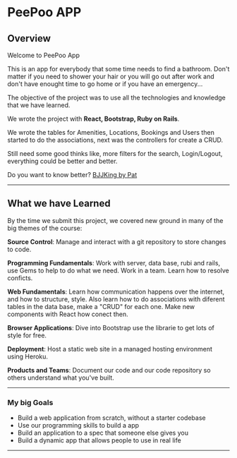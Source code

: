 # PeePoo APP


Overview
---


Welcome to PeePoo App

This is an app for everybody that some time needs to find a bathroom.
Don't matter if you need to shower your hair or you will go out after work and don't have enought time to go home or if you have an emergency...

The objective of the project was to use all the technologies and knowledge that we have learned.

We wrote the project with **React, Bootstrap, Ruby on Rails**. 

We wrote the tables for Amenities, Locations, Bookings and Users then started to do the associations, next was the controllers for create a CRUD. 

Still need some good thinks like, more filters for the search, Login/Logout, everything could be better and better.

Do you want to know better? [BJJKing by Pat](https://pee-poo.herokuapp.com/#/)

---

## What we have Learned

By the time we submit this project, we covered new ground in many of the big themes of the course:

**Source Control**: Manage and interact with a git repository to store changes to code.

**Programming Fundamentals**: Work with server, data base, rubi and rails, use Gems to help to do what we need. Work in a team. Learn how to resolve conficts.

**Web Fundamentals**: Learn how communication happens over the internet, and how to structure, style. Also learn how to do associations with diferent tables in the data base, make a "CRUD" for each one. Make new components with React how conect then.

**Browser Applications**: Dive into Bootstrap use the librarie to get lots of style for free.

**Deployment**: Host a static web site in a managed hosting environment using Heroku.

**Products and Teams**: Document our code and our code repository so others understand what you've built.

---

### My big Goals

- Build a web application from scratch, without a starter codebase
- Use our programming skills to build a app
- Build an application to a spec that someone else gives you
- Build a dynamic app that allows people to use in real life

---

<!-- ###Necessary Deliverables

A working game, built by you, hosted somewhere on the internet
A link to your hosted working game in the URL section of your Github repo
A git repository hosted on Github, with a link to your hosted game, and frequent commits dating back to the very beginning of the project
A readme.md file with explanations of the technologies used, the approach taken, installation instructions, unsolved problems, etc.
##Emphasis
*Italic*, **Bold**, ***Both***

Alternatively: _italic_, __bold__, ___superfancy___

##Starred lists
* List 1
* List 2
* List 3

##Dashed lists
- Dashes
- Work
- Too

## Addition Lists
+ Plus
+ Also
+ Works

## Nubered lists

1. first
1. second

links work like this: [text for the link] (http://w3c.org/)

## Images
![Bill Murray](http://fillmarray.com/400/700)

## Code: backtick city
Refere to a variable like `counter` in special font.

```
const hello = function() {
  console.log('hello');
}
``` -->
